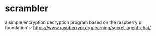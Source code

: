 # scrambler
a simple encryption decryption program based on the raspberry pi foundation's: https://www.raspberrypi.org/learning/secret-agent-chat/
